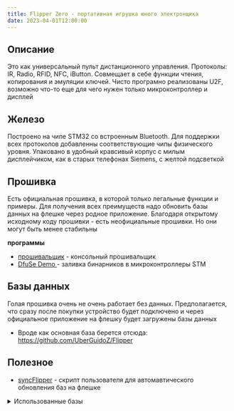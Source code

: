 ```yaml
---
title: Flipper Zero - портативная игрушка юного электронщика
date: 2023-04-01T12:00:00
---
```


## Описание
Это как универсальный пульт дистанционного управления. Протоколы: IR, Radio, RFID, NFC, iButton. Совмещает в себе функции чтения, копирования и эмуляции ключей. Чисто програмно реализованы U2F, возможно что-то еще для чего нужен только микроконтроллер и дисплей

## Железо
Построено на чипе STM32 со встроенным Bluetooth. Для поддержки всех протоколов добавленны соответствующие чипы физического уровня. Упаковано в удобный кравсивый корпус с милым дисплейчиком, как в старых телефонах Siemens, с желтой подсветкой

## Прошивка
Есть официальная прошивка, в которой только легальные функции и примеры. Для получения всех преимуществ надо обновить базы данных на флешке через родное приложение. Благодаря открытому исходному коду прошивки - есть неофициальные прошивки. Но они могут быть менее стабильны

**программы**
- [прошивальщик](https://dfu-util.sourceforge.net/releases/) - консольный прошивальщик
- [DfuSe Demo ](https://www.st.com/en/development-tools/stsw-stm32080.html) - заливка бинарников в микроконтроллеры STM

## Базы данных
Голая прошивка очень не очень работает без данных. Предполагается, что сразу после покупки устройство будет подключено и через официальное приложение на флешку будет загружены базы данных
- Вроде как основная база берется отсюда: <https://github.com/UberGuidoZ/Flipper>



## Полезное
- [syncFlipper](https://github.com/LupusE/FlipperMgmt/blob/main/syncFlipper) - скрипт пользователя для автомавтического обновления баз на флешке  
<details markdown="1">
<summary markdown="0">Использованные базы</summary>
- ## for Information, see https://github.com/djsime1/awesome-flipperzero
- gitSync -g https://github.com/logickworkshop/Flipper-IRDB -m infrared
- gitSync -g https://github.com/Gioman101/FlipperAmiibo -m nfc
- gitSync -g https://github.com/tobiabocchi/flipperzero-bruteforce -m subghz
- gitSync -g https://github.com/UNC0V3R3D/Flipper_Zero-BadUsb -m badusb -t UNC0V3R3D
- gitSync -g https://github.com/I-Am-Jakoby/Flipper-Zero-BadUSB -m badusb -t I-Am-Jakoby
- gitSync -g https://github.com/FalsePhilosopher/badusb -m badusb -t FalsePhilosopher
- gitSync -g https://github.com/nocomp/Flipper_Zero_Badusb_hack5_payloads -m badusb -t hack5_payloads
- gitSync -g https://github.com/jimilinuxguy/flipperzero-touchtunes -m subghz -t touchtunes
- gitSync -g https://github.com/neverfa11ing/FlipperMusicRTTTL -m music_player -t rtttl
- gitSync -g https://github.com/Tonsil/flipper-music-files -m music_player -t fmf
- gitSync -g https://github.com/wetox-team/flipperzero-goodies -m ibutton -t wetox
- gitSync -g https://github.com/xb8/t119bruteforcer -m subghz -t t119pager

- starnewSync https://github.com/GlUTEN-BASH/Flipper-Starnew

- guidoSync https://github.com/UberGuidoZ/Flipper
</details>

